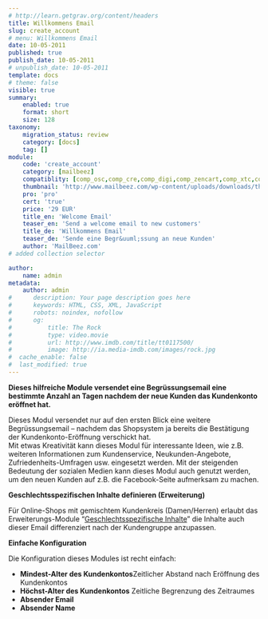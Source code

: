 ```yaml
---
# http://learn.getgrav.org/content/headers
title: Willkommens Email
slug: create_account
# menu: Willkommens Email
date: 10-05-2011
published: true
publish_date: 10-05-2011
# unpublish_date: 10-05-2011
template: docs
# theme: false
visible: true
summary:
    enabled: true
    format: short
    size: 128
taxonomy:
    migration_status: review
    category: [docs]
    tag: []
module:
    code: 'create_account'
    category: [mailbeez]
    compatiblity: [comp_osc,comp_cre,comp_digi,comp_zencart,comp_xtc,comp_gambio]
    thumbnail: 'http://www.mailbeez.com/wp-content/uploads/downloads/thumbnails/2011/05/icon_32.png'
    pro: 'pro'
    cert: 'true'
    price: '29 EUR'
    title_en: 'Welcome Email'
    teaser_en: 'Send a welcome email to new customers'
    title_de: 'Willkommens Email'
    teaser_de: 'Sende eine Begr&uuml;ssung an neue Kunden'
    author: 'MailBeez.com'
# added collection selector

author:
    name: admin
metadata:
    author: admin
#      description: Your page description goes here
#      keywords: HTML, CSS, XML, JavaScript
#      robots: noindex, nofollow
#      og:
#          title: The Rock
#          type: video.movie
#          url: http://www.imdb.com/title/tt0117500/
#          image: http://ia.media-imdb.com/images/rock.jpg
#  cache_enable: false
#  last_modified: true
---
```


**Dieses hilfreiche Module versendet eine Begrüssungsemail eine bestimmte Anzahl an Tagen nachdem der neue Kunden das Kundenkonto eröffnet hat.**

Dieses Modul versendet nur auf den ersten Blick eine weitere Begrüssungsemail – nachdem das Shopsystem ja bereits die Bestätigung der Kundenkonto-Eröffnung verschickt hat.  
 Mit etwas Kreativität kann dieses Modul für interessante Ideen, wie z.B. weiteren Informationen zum Kundenservice, Neukunden-Angebote, Zufriedenheits-Umfragen usw. eingesetzt werden. Mit der steigenden Bedeutung der sozialen Medien kann dieses Modul auch genutzt werden, um den neuen Kunden auf z.B. die Facebook-Seite aufmerksam zu machen.

**Geschlechtsspezifischen Inhalte definieren (Erweiterung)**

Für Online-Shops mit gemischtem Kundenkreis (Damen/Herren) erlaubt das Erweiterungs-Module “[Geschlechtsspezifische Inhalte](/documentation/filterbeez/filter_add_gender/ "Add Gender")” die Inhalte auch dieser Email differenziert nach der Kundengruppe anzupassen.

**Einfache Konfiguration**

Die Konfiguration dieses Modules ist recht einfach:

- **Mindest-Alter des Kundenkontos**Zeitlicher Abstand nach Eröffnung des Kundenkontos
- **Höchst-Alter des Kundenkontos** Zeitliche Begrenzung des Zeitraumes
- **Absender Email**
- **Absender Name**
